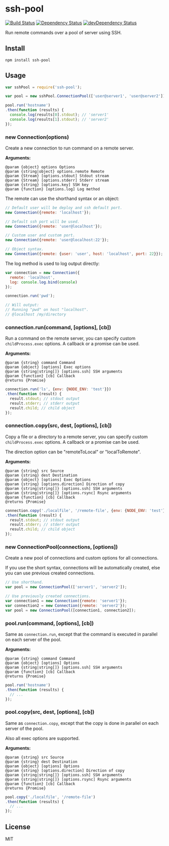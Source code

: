# ssh-pool
[![Build Status](https://travis-ci.org/shipitjs/ssh-pool.svg?branch=master)](https://travis-ci.org/shipitjs/ssh-pool)
[![Dependency Status](https://david-dm.org/shipitjs/ssh-pool.svg?theme=shields.io)](https://david-dm.org/shipitjs/ssh-pool)
[![devDependency Status](https://david-dm.org/shipitjs/ssh-pool/dev-status.svg?theme=shields.io)](https://david-dm.org/shipitjs/ssh-pool#info=devDependencies)

Run remote commands over a pool of server using SSH.

## Install

```
npm install ssh-pool
```

## Usage

```js
var sshPool = require('ssh-pool');

var pool = new sshPool.ConnectionPool(['user@server1', 'user@server2']);

pool.run('hostname')
.then(function (results) {
  console.log(results[0].stdout); // 'server1'
  console.log(results[1].stdout); // 'server2'
});
```

### new Connection(options)

Create a new connection to run command on a remote server.

**Arguments:**

```
@param {object} options Options
@param {string|object} options.remote Remote
@param {Stream} [options.stdout] Stdout stream
@param {Stream} [options.stderr] Stderr stream
@param {string} [options.key] SSH key
@param {function} [options.log] Log method
```

The remote can use the shorthand syntax or an object:

```js
// Default user will be deploy and ssh default port.
new Connection({remote: 'localhost'});

// Default ssh port will be used.
new Connection({remote: 'user@localhost'});

// Custom user and custom port.
new Connection({remote: 'user@localhost:22'});

// Object syntax.
new Connection({remote: {user: 'user', host: 'localhost', port: 22}});
```

The log method is used to log output directly:

```js
var connection = new Connection({
  remote: 'localhost',
  log: console.log.bind(console)
});

connection.run('pwd');

// Will output:
// Running "pwd" on host "localhost".
// @localhost /my/directory
```

### connection.run(command, [options], [cb])

Run a command on the remote server, you can specify custom `childProcess.exec` options. A callback or a promise can be used.

**Arguments:**

```
@param {string} command Command
@param {object} [options] Exec options
@param {string|string[]} [options.ssh] SSH arguments
@param {function} [cb] Callback
@returns {Promise}
```

```js
connection.run('ls', {env: {NODE_ENV: 'test'}})
.then(function (result) {
  result.stdout; // stdout output
  result.stderr; // stderr output
  result.child; // child object
});
```

### connection.copy(src, dest, [options], [cb])

Copy a file or a directory to a remote server, you can specify custom `childProcess.exec` options. A callback or a promise can be used.

The direction option can be "remoteToLocal" or "localToRemote".

**Arguments:**

```
@param {string} src Source
@param {string} dest Destination
@param {object} [options] Exec Options
@param {string} [options.direction] Direction of copy
@param {string|string[]} [options.ssh] SSH arguments
@param {string|string[]} [options.rsync] Rsync arguments
@param {function} [cb] Callback
@returns {Promise}
```

```js
connection.copy('./localfile', '/remote-file', {env: {NODE_ENV: 'test'}})
.then(function (result) {
  result.stdout; // stdout output
  result.stderr; // stderr output
  result.child; // child object
});
```

### new ConnectionPool(connections, [options])

Create a new pool of connections and custom options for all connections.

If you use the short syntax, connections will be automatically created, else you can use previous created connections.

```js
// Use shorthand.
var pool = new ConnectionPool(['server1', 'server2']);

// Use previously created connections.
var connection1 = new Connection({remote: 'server1'});
var connection2 = new Connection({remote: 'server2'});
var pool = new ConnectionPool([connection1, connection2]);
```

### pool.run(command, [options], [cb])

Same as `connection.run`, except that the command is executed in parallel on each server of the pool.

**Arguments:**

```
@param {string} command Command
@param {object} [options] Options
@param {string|string[]} [options.ssh] SSH arguments
@param {function} [cb] Callback
@returns {Promise}
```

```js
pool.run('hostname')
.then(function (results) {
  // ...
});
```

### pool.copy(src, dest, [options], [cb])

Same as `connection.copy`, except that the copy is done in parallel on each server of the pool.

Also all exec options are supported.

**Arguments:**

```
@param {string} src Source
@param {string} dest Destination
@param {object} [options] Options
@param {string} [options.direction] Direction of copy
@param {string|string[]} [options.ssh] SSH arguments
@param {string|string[]} [options.rsync] Rsync arguments
@param {function} [cb] Callback
@returns {Promise}
```

```js
pool.copy('./localfile', '/remote-file')
.then(function (results) {
  // ...
});
```


## License

MIT
